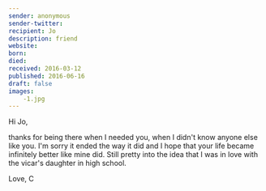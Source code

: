 ```yaml
---
sender: anonymous
sender-twitter: 
recipient: Jo
description: friend
website: 
born: 
died: 
received: 2016-03-12
published: 2016-06-16
draft: false
images:
    -1.jpg
---
```


Hi Jo, 

thanks for being there when I needed you, when I didn't know anyone else like you. I'm sorry it ended the way it did and I hope that your life became infinitely better like mine did. Still pretty into the idea that I was in love with the vicar's daughter in high school. 

Love, 
C